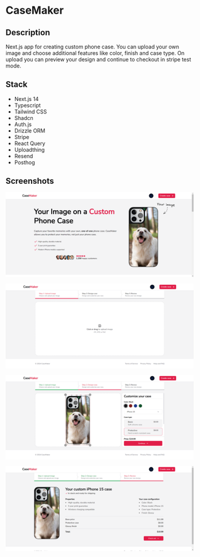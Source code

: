 # CaseMaker

## Description

Next.js app for creating custom phone case. You can upload your own image and choose additional features like color, finish and case type. On upload you can preview your design and continue to checkout in stripe test mode.

## Stack

- Next.js 14
- Typescript
- Tailwind CSS
- Shadcn
- Auth.js
- Drizzle ORM
- Stripe
- React Query
- Uploadthing
- Resend
- Posthog

## Screenshots

![alt text](public/readme-images/image1.png)

![alt text](public/readme-images/image2.png)

![alt text](public/readme-images/image3.png)

![alt text](public/readme-images/image4.png)

